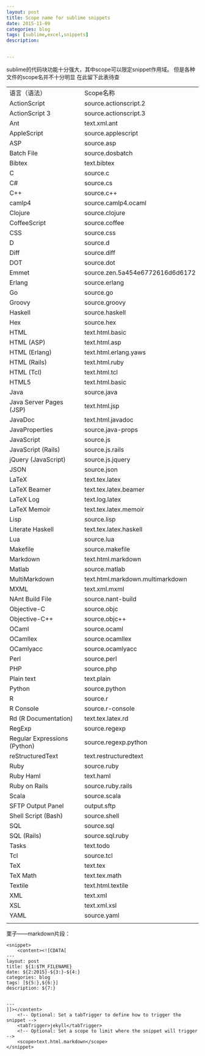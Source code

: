```yaml
---
layout: post
title: Scope name for sublime snippets
date: 2015-11-09
categories: blog
tags: [sublime,excel,snippets]
description:


---
```

sublime的代码块功能十分强大，其中scope可以限定snippet作用域。
但是各种文件的scope名并不十分明显
在此留下此表待查

<table>
   <tr>
      <td>语言（语法）</td>
      <td>Scope名称</td>
   </tr>
   <tr>
      <td>ActionScript</td>
      <td>source.actionscript.2</td>
   </tr>
   <tr>
      <td>ActionScript 3</td>
      <td>source.actionscript.3</td>
   </tr>
   <tr>
      <td>Ant</td>
      <td>text.xml.ant</td>
   </tr>
   <tr>
      <td>AppleScript</td>
      <td>source.applescript</td>
   </tr>
   <tr>
      <td>ASP</td>
      <td>source.asp</td>
   </tr>
   <tr>
      <td>Batch File</td>
      <td>source.dosbatch</td>
   </tr>
   <tr>
      <td>Bibtex</td>
      <td>text.bibtex</td>
   </tr>
   <tr>
      <td>C</td>
      <td>source.c</td>
   </tr>
   <tr>
      <td>C#</td>
      <td>source.cs</td>
   </tr>
   <tr>
      <td>C++</td>
      <td>source.c++</td>
   </tr>
   <tr>
      <td>camlp4</td>
      <td>source.camlp4.ocaml</td>
   </tr>
   <tr>
      <td>Clojure</td>
      <td>source.clojure</td>
   </tr>
   <tr>
      <td>CoffeeScript</td>
      <td>source.coffee</td>
   </tr>
   <tr>
      <td>CSS</td>
      <td>source.css</td>
   </tr>
   <tr>
      <td>D</td>
      <td>source.d</td>
   </tr>
   <tr>
      <td>Diff</td>
      <td>source.diff</td>
   </tr>
   <tr>
      <td>DOT</td>
      <td>source.dot</td>
   </tr>
   <tr>
      <td>Emmet</td>
      <td>source.zen.5a454e6772616d6d6172</td>
   </tr>
   <tr>
      <td>Erlang</td>
      <td>source.erlang</td>
   </tr>
   <tr>
      <td>Go</td>
      <td>source.go</td>
   </tr>
   <tr>
      <td>Groovy</td>
      <td>source.groovy</td>
   </tr>
   <tr>
      <td>Haskell</td>
      <td>source.haskell</td>
   </tr>
   <tr>
      <td>Hex</td>
      <td>source.hex</td>
   </tr>
   <tr>
      <td>HTML</td>
      <td>text.html.basic</td>
   </tr>
   <tr>
      <td>HTML (ASP)</td>
      <td>text.html.asp</td>
   </tr>
   <tr>
      <td>HTML (Erlang)</td>
      <td>text.html.erlang.yaws</td>
   </tr>
   <tr>
      <td>HTML (Rails)</td>
      <td>text.html.ruby</td>
   </tr>
   <tr>
      <td>HTML (Tcl)</td>
      <td>text.html.tcl</td>
   </tr>
   <tr>
      <td>HTML5</td>
      <td>text.html.basic</td>
   </tr>
   <tr>
      <td>Java</td>
      <td>source.java</td>
   </tr>
   <tr>
      <td>Java Server Pages (JSP)</td>
      <td>text.html.jsp</td>
   </tr>
   <tr>
      <td>JavaDoc</td>
      <td>text.html.javadoc</td>
   </tr>
   <tr>
      <td>JavaProperties</td>
      <td>source.java-props</td>
   </tr>
   <tr>
      <td>JavaScript</td>
      <td>source.js</td>
   </tr>
   <tr>
      <td>JavaScript (Rails)</td>
      <td>source.js.rails</td>
   </tr>
   <tr>
      <td>jQuery (JavaScript)</td>
      <td>source.js.jquery</td>
   </tr>
   <tr>
      <td>JSON</td>
      <td>source.json</td>
   </tr>
   <tr>
      <td>LaTeX</td>
      <td>text.tex.latex</td>
   </tr>
   <tr>
      <td>LaTeX Beamer</td>
      <td>text.tex.latex.beamer</td>
   </tr>
   <tr>
      <td>LaTeX Log</td>
      <td>text.log.latex</td>
   </tr>
   <tr>
      <td>LaTeX Memoir</td>
      <td>text.tex.latex.memoir</td>
   </tr>
   <tr>
      <td>Lisp</td>
      <td>source.lisp</td>
   </tr>
   <tr>
      <td>Literate Haskell</td>
      <td>text.tex.latex.haskell</td>
   </tr>
   <tr>
      <td>Lua</td>
      <td>source.lua</td>
   </tr>
   <tr>
      <td>Makefile</td>
      <td>source.makefile</td>
   </tr>
   <tr>
      <td>Markdown</td>
      <td>text.html.markdown</td>
   </tr>
   <tr>
      <td>Matlab</td>
      <td>source.matlab</td>
   </tr>
   <tr>
      <td>MultiMarkdown</td>
      <td>text.html.markdown.multimarkdown</td>
   </tr>
   <tr>
      <td>MXML</td>
      <td>text.xml.mxml</td>
   </tr>
   <tr>
      <td>NAnt Build File</td>
      <td>source.nant-build</td>
   </tr>
   <tr>
      <td>Objective-C</td>
      <td>source.objc</td>
   </tr>
   <tr>
      <td>Objective-C++</td>
      <td>source.objc++</td>
   </tr>
   <tr>
      <td>OCaml</td>
      <td>source.ocaml</td>
   </tr>
   <tr>
      <td>OCamllex</td>
      <td>source.ocamllex</td>
   </tr>
   <tr>
      <td>OCamlyacc</td>
      <td>source.ocamlyacc</td>
   </tr>
   <tr>
      <td>Perl</td>
      <td>source.perl</td>
   </tr>
   <tr>
      <td>PHP</td>
      <td>source.php</td>
   </tr>
   <tr>
      <td>Plain text</td>
      <td>text.plain</td>
   </tr>
   <tr>
      <td>Python</td>
      <td>source.python</td>
   </tr>
   <tr>
      <td>R</td>
      <td>source.r</td>
   </tr>
   <tr>
      <td>R Console</td>
      <td>source.r-console</td>
   </tr>
   <tr>
      <td>Rd (R Documentation)</td>
      <td>text.tex.latex.rd</td>
   </tr>
   <tr>
      <td>RegExp</td>
      <td>source.regexp</td>
   </tr>
   <tr>
      <td>Regular Expressions (Python)</td>
      <td>source.regexp.python</td>
   </tr>
   <tr>
      <td>reStructuredText</td>
      <td>text.restructuredtext</td>
   </tr>
   <tr>
      <td>Ruby</td>
      <td>source.ruby</td>
   </tr>
   <tr>
      <td>Ruby Haml</td>
      <td>text.haml</td>
   </tr>
   <tr>
      <td>Ruby on Rails</td>
      <td>source.ruby.rails</td>
   </tr>
   <tr>
      <td>Scala</td>
      <td>source.scala</td>
   </tr>
   <tr>
      <td>SFTP Output Panel</td>
      <td>output.sftp</td>
   </tr>
   <tr>
      <td>Shell Script (Bash)</td>
      <td>source.shell</td>
   </tr>
   <tr>
      <td>SQL</td>
      <td>source.sql</td>
   </tr>
   <tr>
      <td>SQL (Rails)</td>
      <td>source.sql.ruby</td>
   </tr>
   <tr>
      <td>Tasks</td>
      <td>text.todo</td>
   </tr>
   <tr>
      <td>Tcl</td>
      <td>source.tcl</td>
   </tr>
   <tr>
      <td>TeX</td>
      <td>text.tex</td>
   </tr>
   <tr>
      <td>TeX Math</td>
      <td>text.tex.math</td>
   </tr>
   <tr>
      <td>Textile</td>
      <td>text.html.textile</td>
   </tr>
   <tr>
      <td>XML</td>
      <td>text.xml</td>
   </tr>
   <tr>
      <td>XSL</td>
      <td>text.xml.xsl</td>
   </tr>
   <tr>
      <td>YAML</td>
      <td>source.yaml</td>
   </tr>
   <tr>
      <td></td>
   </tr>
</table>

栗子——markdown片段：

    <snippet>
        <content><![CDATA[
    ---
    layout: post
    title: ${1:$TM_FILENAME}
    date: ${2:2015}-${3:}-${4:}
    categories: blog
    tags: [${5:},${6:}]
    description: ${7:}


    ---
    ]]></content>
        <!-- Optional: Set a tabTrigger to define how to trigger the snippet -->
        <tabTrigger>jekyll</tabTrigger>
        <!-- Optional: Set a scope to limit where the snippet will trigger -->
        <scope>text.html.markdown</scope>
    </snippet>
